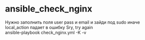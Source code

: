 # ansible_check_nginx
Нужно заполнить поля user pass и email и зайди под sudo иначе local_action падает в ошибку Sry, try again  
ansible-playbook check_nginx.yml -K -v
